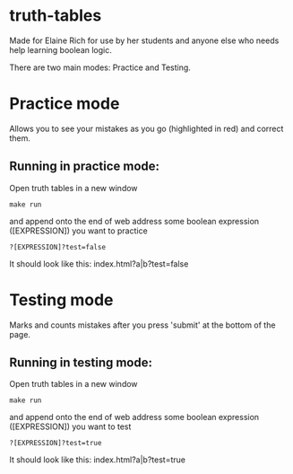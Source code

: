 truth-tables
============
Made for Elaine Rich for use by her students and anyone else who needs help learning boolean logic.

There are two main modes: Practice and Testing. 

Practice mode
=============
Allows you to see your mistakes as you go (highlighted in red) and correct them. 

Running in practice mode:
-------------------------
Open truth tables in a new window

    make run

and append onto the end of web address some boolean expression ([EXPRESSION]) you want to practice

    ?[EXPRESSION]?test=false

It should look like this: 
index.html?a|b?test=false

Testing mode
============
Marks and counts mistakes after you press 'submit' at the bottom of the page.

Running in testing mode:
-------------------------
Open truth tables in a new window

    make run

and append onto the end of web address some boolean expression ([EXPRESSION]) you want to test

    ?[EXPRESSION]?test=true

It should look like this: 
index.html?a|b?test=true
